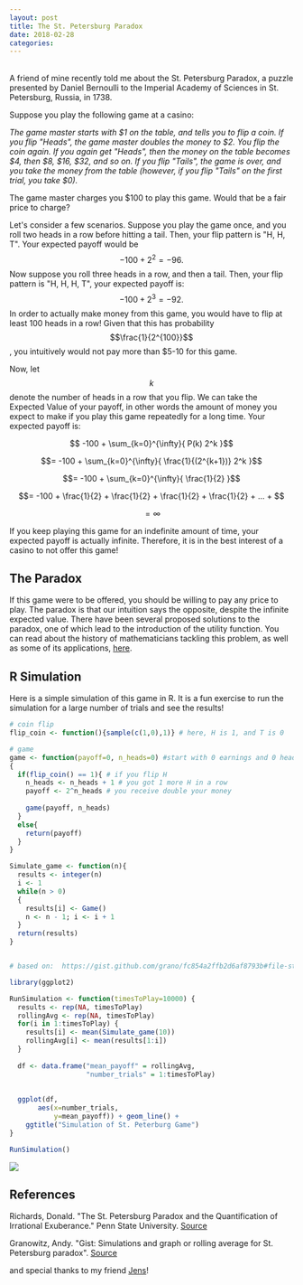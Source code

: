 ```yaml
---
layout: post
title: The St. Petersburg Paradox
date: 2018-02-28
categories:
---
```


<head>
<script type="text/javascript"
    src="https://cdn.mathjax.org/mathjax/latest/MathJax.js?config=TeX-AMS-MML_HTMLorMML">
</script>
</head>

<br>
A friend of mine recently told me about the St. Petersburg Paradox, a puzzle presented by Daniel Bernoulli to the Imperial Academy of Sciences in St. Petersburg, Russia, in 1738. 

Suppose you play the following game at a casino:

<i>The game master starts with $1 on the table, and tells you to flip a coin. If you flip "Heads", the game master doubles the money to $2. You flip the coin again. If you again get "Heads", then the money on the table becomes $4, then $8, $16, $32, and so on. If you flip "Tails", the game is over, and you take the money from the table (however, if you flip "Tails" on the first trial, you take $0). </i>

The game master charges you $100 to play this game. Would that be a fair price to charge?

Let's consider a few scenarios. Suppose you play the game once, and you roll two heads in a row before hitting a tail. Then, your flip pattern is "H, H, T". Your expected payoff would be $$-100 + 2^2 = -96.$$ Now suppose you roll three heads in a row, and then a tail. Then, your flip pattern is "H, H, H, T", your expected payoff is: $$ -100 + 2^3 = -92. $$ In order to actually make money from this game, you would have to flip at least 
100 heads in a row! Given that this has probability $$\frac{1}{2^{100}}$$, you intuitively would not pay more than $5-10 for this game.


Now, let $$k$$ denote the number of heads in a row that you flip. We can take the Expected Value of your payoff, in other words the amount of money you expect to make if you play this game repeatedly for a long time. Your expected payoff is: 

$$  -100 + \sum_{k=0}^{\infty}{ P(k) 2^k }$$

$$= -100 + \sum_{k=0}^{\infty}{ \frac{1}{(2^{k+1})} 2^k }$$

$$= -100 + \sum_{k=0}^{\infty}{ \frac{1}{2} }$$

$$= -100 + \frac{1}{2} + \frac{1}{2} + \frac{1}{2} + \frac{1}{2} + ... + $$

$$= \infty $$


If you keep playing this game for an indefinite amount of time, your expected payoff is actually infinite. Therefore, it is in the best interest of a casino to not offer this game!

## The Paradox

If this game were to be offered, you should be willing to pay any price to play. The paradox is that our intuition says the opposite, despite the infinite expected value. There have been several proposed solutions to the paradox, one of which lead to the introduction of the utility function. You can read about the history of mathematicians tackling this problem, as well as some of its applications, [here](http://personal.psu.edu/dsr11/bgsu/bgtalk1.pdf).


## R Simulation

Here is a simple simulation of this game in R. It is a fun exercise to run the simulation for a large number of trials and see the results! 


```r
# coin flip
flip_coin <- function(){sample(c(1,0),1)} # here, H is 1, and T is 0

# game
game <- function(payoff=0, n_heads=0) #start with 0 earnings and 0 heads
{
  if(flip_coin() == 1){ # if you flip H
    n_heads <- n_heads + 1 # you got 1 more H in a row
    payoff <- 2^n_heads # you receive double your money
    
    game(payoff, n_heads)
  }
  else{
    return(payoff)
  }
}

Simulate_game <- function(n){
  results <- integer(n)
  i <- 1
  while(n > 0)
  {
    results[i] <- Game()
    n <- n - 1; i <- i + 1
  }
  return(results)
}


# based on:  https://gist.github.com/grano/fc854a2ffb2d6af8793b#file-st-petersburg-simulations-r

library(ggplot2)

RunSimulation <- function(timesToPlay=10000) {
  results <- rep(NA, timesToPlay)
  rollingAvg <- rep(NA, timesToPlay)
  for(i in 1:timesToPlay) {
    results[i] <- mean(Simulate_game(10))
    rollingAvg[i] <- mean(results[1:i])
  }
  
  df <- data.frame("mean_payoff" = rollingAvg,
                   "number_trials" = 1:timesToPlay)
  
  
  ggplot(df, 
       aes(x=number_trials,
           y=mean_payoff)) + geom_line() +
    ggtitle("Simulation of St. Peterburg Game")
}

RunSimulation()

```

<img src="{{site.baseurl}}/static/game_plot.png"/>




## References

Richards, Donald. "The St. Petersburg Paradox and the Quantification of Irrational Exuberance." Penn State University. [Source](http://personal.psu.edu/dsr11/bgsu/bgtalk1.pdf)

Granowitz, Andy. "Gist: Simulations and graph or rolling average for St. Petersburg paradox". [Source](https://gist.github.com/grano/fc854a2ffb2d6af8793b#file-st-petersburg-simulations-r)

and special thanks to my friend [Jens](https://github.com/jensmalm)!










